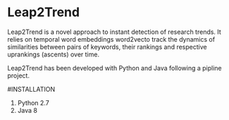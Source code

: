 # Leap2Trend
Leap2Trend is a novel approach to instant detection of research trends. 
It relies on temporal word embeddings word2vecto track the dynamics
of similarities between pairs of keywords, their rankings and respective uprankings (ascents) over time.

Leap2Trend has been developed with Python and Java following a pipline project.

#INSTALLATION
1) Python 2.7
2) Java 8
